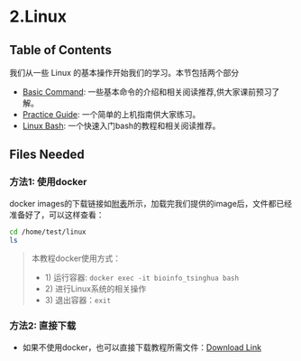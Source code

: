 # 2.Linux

## Table of Contents

我们从一些 Linux 的基本操作开始我们的学习。本节包括两个部分

* [Basic Command](2.1.linux-basic-command.md): 一些基本命令的介绍和相关阅读推荐,供大家课前预习了解。
* [Practice Guide](2.2.linux-practice-guide.md): 一个简单的上机指南供大家练习。
* [Linux Bash](2.3.linux-bash.md): 一个快速入门bash的教程和相关阅读推荐。

## Files Needed

### 方法1: 使用docker

docker images的下载链接如[附表](../../appendix/appendix-iv.-teaching.md#teaching-docker)所示，加载完我们提供的image后，文件都已经准备好了，可以这样查看：

```bash
cd /home/test/linux
ls
```

> 本教程docker使用方式：
>
> * 1\) 运行容器:  `docker exec -it bioinfo_tsinghua bash`
> * 2\) 进行Linux系统的相关操作
> * 3\) 退出容器：`exit`

### 方法2: 直接下载

* 如果不使用docker，也可以直接下载教程所需文件：[Download Link](https://github.com/lulab/teaching_book/tree/master/files/PART_I)

